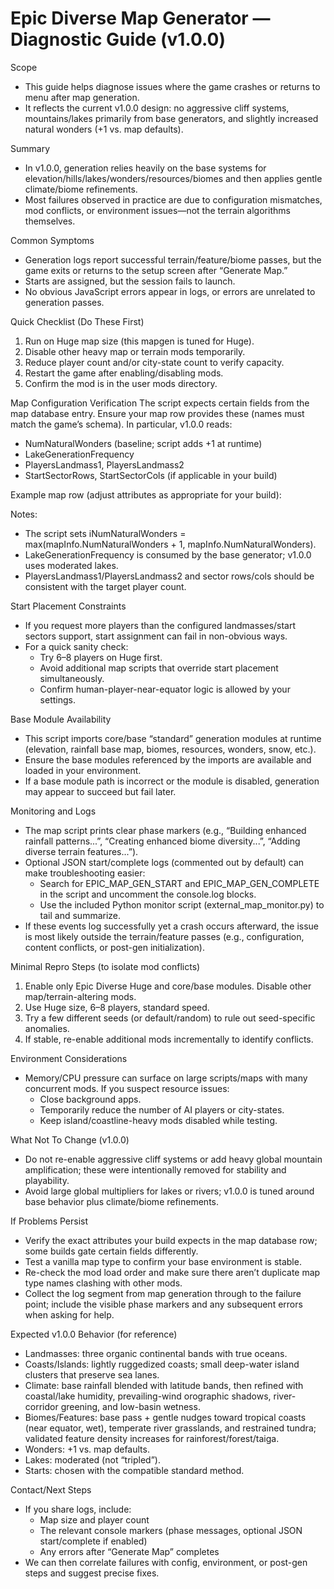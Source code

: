 # Epic Diverse Map Generator — Diagnostic Guide (v1.0.0)

Scope
- This guide helps diagnose issues where the game crashes or returns to menu after map generation.
- It reflects the current v1.0.0 design: no aggressive cliff systems, mountains/lakes primarily from base generators, and slightly increased natural wonders (+1 vs. map defaults).

Summary
- In v1.0.0, generation relies heavily on the base systems for elevation/hills/lakes/wonders/resources/biomes and then applies gentle climate/biome refinements.
- Most failures observed in practice are due to configuration mismatches, mod conflicts, or environment issues—not the terrain algorithms themselves.

Common Symptoms
- Generation logs report successful terrain/feature/biome passes, but the game exits or returns to the setup screen after “Generate Map.”
- Starts are assigned, but the session fails to launch.
- No obvious JavaScript errors appear in logs, or errors are unrelated to generation passes.

Quick Checklist (Do These First)
1) Run on Huge map size (this mapgen is tuned for Huge).
2) Disable other heavy map or terrain mods temporarily.
3) Reduce player count and/or city-state count to verify capacity.
4) Restart the game after enabling/disabling mods.
5) Confirm the mod is in the user mods directory.

Map Configuration Verification
The script expects certain fields from the map database entry. Ensure your map row provides these (names must match the game’s schema). In particular, v1.0.0 reads:
- NumNaturalWonders (baseline; script adds +1 at runtime)
- LakeGenerationFrequency
- PlayersLandmass1, PlayersLandmass2
- StartSectorRows, StartSectorCols (if applicable in your build)

Example map row (adjust attributes as appropriate for your build):
<Maps>
  <Row
    File="{epic-diverse-huge-map}maps/epic-diverse-huge.js"
    Name="LOC_MAP_EPIC_DIVERSE_HUGE_NAME"
    Description="LOC_MAP_EPIC_DIVERSE_HUGE_DESCRIPTION"
    SortIndex="100"
    DefaultSize="5"
    MinSize="3"
    MaxSize="6"
    LakeGenerationFrequency="30"
    NumNaturalWonders="10"
    PlayersLandmass1="6"
    PlayersLandmass2="6"
    StartSectorRows="3"
    StartSectorCols="4"
  />
</Maps>

Notes:
- The script sets iNumNaturalWonders = max(mapInfo.NumNaturalWonders + 1, mapInfo.NumNaturalWonders).
- LakeGenerationFrequency is consumed by the base generator; v1.0.0 uses moderated lakes.
- PlayersLandmass1/PlayersLandmass2 and sector rows/cols should be consistent with the target player count.

Start Placement Constraints
- If you request more players than the configured landmasses/start sectors support, start assignment can fail in non-obvious ways.
- For a quick sanity check:
  - Try 6–8 players on Huge first.
  - Avoid additional map scripts that override start placement simultaneously.
  - Confirm human-player-near-equator logic is allowed by your settings.

Base Module Availability
- This script imports core/base “standard” generation modules at runtime (elevation, rainfall base map, biomes, resources, wonders, snow, etc.).
- Ensure the base modules referenced by the imports are available and loaded in your environment.
- If a base module path is incorrect or the module is disabled, generation may appear to succeed but fail later.

Monitoring and Logs
- The map script prints clear phase markers (e.g., “Building enhanced rainfall patterns...”, “Creating enhanced biome diversity...”, “Adding diverse terrain features...”).
- Optional JSON start/complete logs (commented out by default) can make troubleshooting easier:
  - Search for EPIC_MAP_GEN_START and EPIC_MAP_GEN_COMPLETE in the script and uncomment the console.log blocks.
  - Use the included Python monitor script (external_map_monitor.py) to tail and summarize.
- If these events log successfully yet a crash occurs afterward, the issue is most likely outside the terrain/feature passes (e.g., configuration, content conflicts, or post-gen initialization).

Minimal Repro Steps (to isolate mod conflicts)
1) Enable only Epic Diverse Huge and core/base modules. Disable other map/terrain-altering mods.
2) Use Huge size, 6–8 players, standard speed.
3) Try a few different seeds (or default/random) to rule out seed-specific anomalies.
4) If stable, re-enable additional mods incrementally to identify conflicts.

Environment Considerations
- Memory/CPU pressure can surface on large scripts/maps with many concurrent mods. If you suspect resource issues:
  - Close background apps.
  - Temporarily reduce the number of AI players or city-states.
  - Keep island/coastline-heavy mods disabled while testing.

What Not To Change (v1.0.0)
- Do not re-enable aggressive cliff systems or add heavy global mountain amplification; these were intentionally removed for stability and playability.
- Avoid large global multipliers for lakes or rivers; v1.0.0 is tuned around base behavior plus climate/biome refinements.

If Problems Persist
- Verify the exact attributes your build expects in the map database row; some builds gate certain fields differently.
- Test a vanilla map type to confirm your base environment is stable.
- Re-check the mod load order and make sure there aren’t duplicate map type names clashing with other mods.
- Collect the log segment from map generation through to the failure point; include the visible phase markers and any subsequent errors when asking for help.

Expected v1.0.0 Behavior (for reference)
- Landmasses: three organic continental bands with true oceans.
- Coasts/Islands: lightly ruggedized coasts; small deep-water island clusters that preserve sea lanes.
- Climate: base rainfall blended with latitude bands, then refined with coastal/lake humidity, prevailing-wind orographic shadows, river-corridor greening, and low-basin wetness.
- Biomes/Features: base pass + gentle nudges toward tropical coasts (near equator, wet), temperate river grasslands, and restrained tundra; validated feature density increases for rainforest/forest/taiga.
- Wonders: +1 vs. map defaults.
- Lakes: moderated (not “tripled”).
- Starts: chosen with the compatible standard method.

Contact/Next Steps
- If you share logs, include:
  - Map size and player count
  - The relevant console markers (phase messages, optional JSON start/complete if enabled)
  - Any errors after “Generate Map” completes
- We can then correlate failures with config, environment, or post-gen steps and suggest precise fixes.

